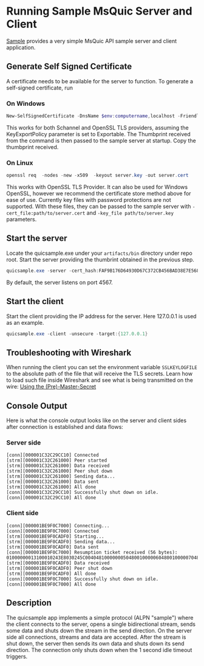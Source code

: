 # Running Sample MsQuic Server and Client

[Sample](../src/tools/sample/sample.c) provides a very simple MsQuic API sample server and client application.

## Generate Self Signed Certificate
A certificate needs to be available for the server to function. To generate a self-signed certificate, run

### On Windows
```Powershell
New-SelfSignedCertificate -DnsName $env:computername,localhost -FriendlyName MsQuic-Test -KeyUsageProperty Sign -KeyUsage DigitalSignature -CertStoreLocation cert:\CurrentUser\My -HashAlgorithm SHA256 -Provider "Microsoft Software Key Storage Provider" -KeyExportPolicy Exportable
```
This works for both Schannel and OpenSSL TLS providers, assuming the KeyExportPolicy parameter is set to Exportable. The Thumbprint received from the command is then passed to the sample server at startup. Copy the thumbprint received.

### On Linux
```Powershell
openssl req  -nodes -new -x509  -keyout server.key -out server.cert
```
This works with OpenSSL TLS Provider. It can also be used for Windows OpenSSL, however we recommend the certificate store method above for ease of use. Currently key files with password protections are not supported. With these files, they can be passed to the sample server with `-cert_file:path/to/server.cert` and `-key_file path/to/server.key` parameters.


## Start the server
Locate the quicsample.exe under your `artifacts/bin` directory under repo root. Start the server providing the thumbrint obtained in the previous step.

```Powershell
quicsample.exe -server -cert_hash:FAF9B176D64930D67C372CB456BAD38E7E5689F7
```
By default, the server listens on port 4567.

## Start the client
Start the client providing the IP address for the server. Here 127.0.0.1 is used as an example.

```Powershell
quicsample.exe -client -unsecure -target:{127.0.0.1}
```

## Troubleshooting with Wireshark 

When running the client you can set the environment variable `SSLKEYLOGFILE` to the absolute path of the file that will receive the TLS secrets. Learn how to load such file inside Wireshark and see what is being transmitted on the wire: [Using the (Pre)-Master-Secret](https://wiki.wireshark.org/TLS#using-the-pre-master-secret)

## Console Output

Here is what the console output looks like on the server and client sides after connection is established and data flows:

### Server side
```
[conn][000001C32C29CC10] Connected
[strm][000001C32C261000] Peer started
[strm][000001C32C261000] Data received
[strm][000001C32C261000] Peer shut down
[strm][000001C32C261000] Sending data...
[strm][000001C32C261000] Data sent
[strm][000001C32C261000] All done
[conn][000001C32C29CC10] Successfully shut down on idle.
[conn][000001C32C29CC10] All done
```

### Client side
```
[conn][000001BE9F0C7000] Connecting...
[conn][000001BE9F0C7000] Connected
[strm][000001BE9F0CADF0] Starting...
[strm][000001BE9F0CADF0] Sending data...
[strm][000001BE9F0CADF0] Data sent
[conn][000001BE9F0C7000] Resumption ticket received (56 bytes):
01000000013100010243E8030245C00404810000000504800100000604800100000704800100000801010E0104C0000000FF03DE1A027E80
[strm][000001BE9F0CADF0] Data received
[strm][000001BE9F0CADF0] Peer shut down
[strm][000001BE9F0CADF0] All done
[conn][000001BE9F0C7000] Successfully shut down on idle.
[conn][000001BE9F0C7000] All done
```

## Description

The quicsample app implements a simple protocol (ALPN "sample") where the client connects to the server, opens a single bidirectional stream, sends some data and shuts down the stream in the send direction. On the server side all connections, streams and data are accepted. After the stream is shut down, the server then sends its own data and shuts down its send direction. The connection only shuts down when the 1 second idle timeout triggers.


